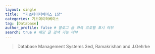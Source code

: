 ```yaml
---
layout: single
title:  "기초데이터베이스 1장"
categories: 기초데이터베이스
tag: [Database] 
author_profile: false # 블로그 글 좌측 프로필 표시 여부 
search: true # 해당 글 검색 가능 여부
---
```



> Database Management Systems 3ed, Ramakrishan and J.Gehrke

#

